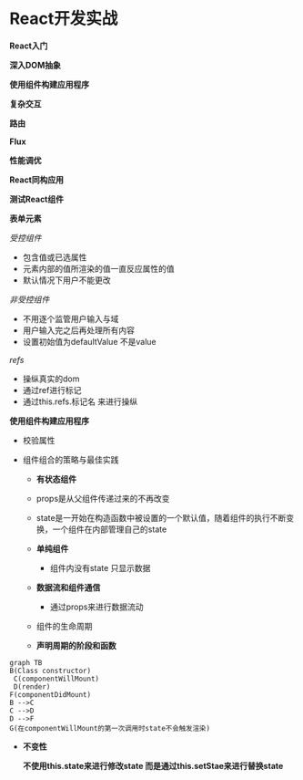 # 					React开发实战

**React入门**

**深入DOM抽象**

**使用组件构建应用程序**

**复杂交互**

**路由**

**Flux**

**性能调优**

**React同构应用**

**测试React组件**

**表单元素**

*受控组件*

- 包含值或已选属性 
- 元素内部的值所渲染的值一直反应属性的值
- 默认情况下用户不能更改

*非受控组件*

- 不用逐个监管用户输入与域
- 用户输入完之后再处理所有内容
- 设置初始值为defaultValue 不是value

*refs*

- 操纵真实的dom
- 通过ref进行标记
- 通过this.refs.标记名 来进行操纵

**使用组件构建应用程序**

- 校验属性

- 组件组合的策略与最佳实践

  + **有状态组件**

  + props是从父组件传递过来的不再改变
  + state是一开始在构造函数中被设置的一个默认值，随着组件的执行不断变换，一个组件在内部管理自己的state
  + **单纯组件**
    + 组件内没有state 只显示数据
  + **数据流和组件通信**
    + 通过props来进行数据流动
  + 组件的生命周期
  + **声明周期的阶段和函数**

```mermaid
graph TB
B(Class constructor)
 C(componentWillMount)
 D(render)
F(componentDidMount)
B -->C
C -->D 
D -->F
G(在componentWillMount的第一次调用时state不会触发渲染)
```

+ **不变性**

  **不使用this.state来进行修改state 而是通过this.setStae来进行替换state**

